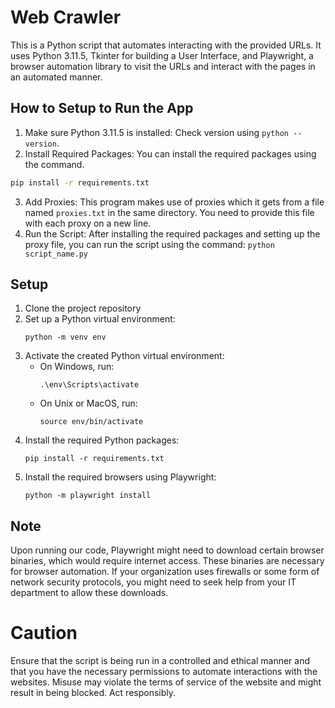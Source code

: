 # Web Crawler

This is a Python script that automates interacting with the provided URLs. It uses Python 3.11.5, Tkinter for building a User Interface, and Playwright, a browser automation library to visit the URLs and interact with the pages in an automated manner.

## How to Setup to Run the App

1. Make sure Python 3.11.5 is installed: Check version using `python --version`.
2. Install Required Packages: You can install the required packages using the command.
```bash
pip install -r requirements.txt
```
3. Add Proxies: This program makes use of proxies which it gets from a file named `proxies.txt` in the same directory. You need to provide this file with each proxy on a new line.
4. Run the Script: After installing the required packages and setting up the proxy file, you can run the script using the command: `python script_name.py`

## Setup

1. Clone the project repository
2. Set up a Python virtual environment:
   ```
   python -m venv env
   ```
3. Activate the created Python virtual environment:
   - On Windows, run:
     ```
     .\env\Scripts\activate
     ```
   - On Unix or MacOS, run:
     ```
     source env/bin/activate
     ```
4. Install the required Python packages:
   ```
   pip install -r requirements.txt
   ```
5. Install the required browsers using Playwright:
   ```
   python -m playwright install
   ```

## Note

Upon running our code, Playwright might need to download certain browser binaries, which would require internet access. These binaries are necessary for browser automation. If your organization uses firewalls or some form of network security protocols, you might need to seek help from your IT department to allow these downloads.


# Caution

Ensure that the script is being run in a controlled and ethical manner and that you have the necessary permissions to automate interactions with the websites. Misuse may violate the terms of service of the website and might result in being blocked. Act responsibly.
